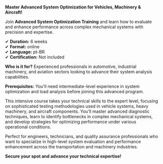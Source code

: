 **Master Advanced System Optimization for Vehicles, Machinery & Aircraft!**

Join **Advanced System Optimization Training** and learn how to evaluate and enhance performance across complex mechanical systems with precision and expertise.

✔ **Duration:** 6 weeks  
✔ **Format:** online  
✔ **Language:** pt-BR  
✔ **Certification:** Not included

**Who is it for?** Experienced professionals in automotive, industrial machinery, and aviation sectors looking to advance their system analysis capabilities.

**Prerequisites:**
You'll need intermediate-level experience in system optimization and load analysis before joining this advanced program.

This intensive course takes your technical skills to the expert level, focusing on sophisticated testing methodologies used in vehicle systems, heavy machinery, and aircraft components. You'll master advanced diagnostic techniques, learn to identify bottlenecks in complex mechanical systems, and develop strategies for optimizing performance under various operational conditions.

Perfect for engineers, technicians, and quality assurance professionals who want to specialize in high-level system evaluation and performance enhancement across the transportation and machinery industries.

**Secure your spot and advance your technical expertise!**